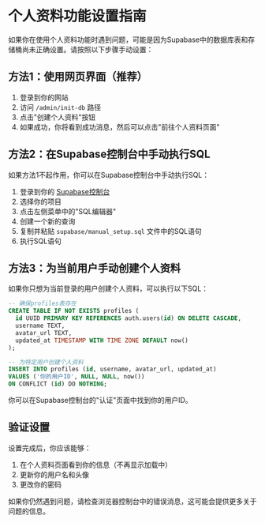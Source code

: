 # 个人资料功能设置指南

如果你在使用个人资料功能时遇到问题，可能是因为Supabase中的数据库表和存储桶尚未正确设置。请按照以下步骤手动设置：

## 方法1：使用网页界面（推荐）

1. 登录到你的网站
2. 访问 `/admin/init-db` 路径
3. 点击"创建个人资料"按钮
4. 如果成功，你将看到成功消息，然后可以点击"前往个人资料页面"

## 方法2：在Supabase控制台中手动执行SQL

如果方法1不起作用，你可以在Supabase控制台中手动执行SQL：

1. 登录到你的 [Supabase控制台](https://app.supabase.com)
2. 选择你的项目
3. 点击左侧菜单中的"SQL编辑器"
4. 创建一个新的查询
5. 复制并粘贴 `supabase/manual_setup.sql` 文件中的SQL语句
6. 执行SQL语句

## 方法3：为当前用户手动创建个人资料

如果你只想为当前登录的用户创建个人资料，可以执行以下SQL：

```sql
-- 确保profiles表存在
CREATE TABLE IF NOT EXISTS profiles (
  id UUID PRIMARY KEY REFERENCES auth.users(id) ON DELETE CASCADE,
  username TEXT,
  avatar_url TEXT,
  updated_at TIMESTAMP WITH TIME ZONE DEFAULT now()
);

-- 为特定用户创建个人资料
INSERT INTO profiles (id, username, avatar_url, updated_at)
VALUES ('你的用户ID', NULL, NULL, now())
ON CONFLICT (id) DO NOTHING;
```

你可以在Supabase控制台的"认证"页面中找到你的用户ID。

## 验证设置

设置完成后，你应该能够：

1. 在个人资料页面看到你的信息（不再显示加载中）
2. 更新你的用户名和头像
3. 更改你的密码

如果你仍然遇到问题，请检查浏览器控制台中的错误消息，这可能会提供更多关于问题的信息。